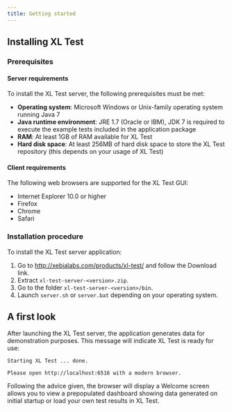 ```yaml
---
title: Getting started
---
```


## Installing XL Test

### Prerequisites

#### Server requirements

To install the XL Test server, the following prerequisites must be met:

* **Operating system**: Microsoft Windows or Unix-family operating system running Java 7
* **Java runtime environment**: JRE 1.7 (Oracle or IBM), JDK 7 is required to execute the example tests included in the application package
* **RAM**: At least 1GB of RAM available for XL Test
* **Hard disk space**: At least 256MB of hard disk space to store the XL Test repository (this depends on your usage of XL Test)

#### Client requirements

The following web browsers are supported for the XL Test GUI:

* Internet Explorer 10.0 or higher
* Firefox
* Chrome
* Safari

### Installation procedure

To install the XL Test server application:

1. Go to http://xebialabs.com/products/xl-test/ and follow the Download link.
2. Extract `xl-test-server-<version>.zip`.
3. Go to the folder `xl-test-server-<version>/bin`.
4. Launch `server.sh` or `server.bat` depending on your operating system.

## A first look

After launching the XL Test server, the application generates data for demonstration purposes.
This message will indicate XL Test is ready for use:

    Starting XL Test ... done.

    Please open http://localhost:6516 with a modern browser.

Following the advice given, the browser will display a Welcome screen allows you to view a prepopulated dashboard showing
data generated on initial startup or load your own test results in XL Test.

